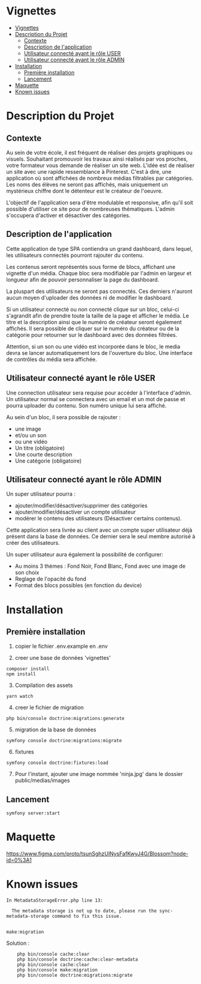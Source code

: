 # Vignettes

- [Vignettes](#vignettes)
- [Description du Projet](#description-du-projet)
  - [Contexte](#contexte)
  - [Description de l'application](#description-de-lapplication)
  - [Utilisateur connecté ayant le rôle USER](#utilisateur-connecté-ayant-le-rôle-user)
  - [Utilisateur connecté ayant le rôle ADMIN](#utilisateur-connecté-ayant-le-rôle-admin)
- [Installation](#installation)
  - [Première installation](#première-installation)
  - [Lancement](#lancement)
- [Maquette](#maquette)
- [Known issues](#known-issues)


# Description du Projet

## Contexte
Au sein de votre école, il est fréquent de réaliser des projets graphiques ou visuels. 
Souhaitant promouvoir les travaux ainsi réalisés par vos proches, votre formateur vous demande de réaliser un site web. 
L'idée est de réaliser un site avec une rapide ressemblance à Pinterest. C'est à dire, une application où sont affichées de nombreux médias filtrables par catégories. Les noms des élèves ne seront pas affichés, mais uniquement un mystérieux chiffre dont le détenteur est le créateur de l'oeuvre.

L'objectif de l'application sera d'être modulable et responsive, afin qu'il soit possible d'utiliser ce site pour de nombreuses thématiques. L'admin s'occupera d'activer et désactiver des catégories. 

## Description de l'application
Cette application de type SPA contiendra un grand dashboard, dans lequel, les utilisateurs connectés pourront rajouter du contenu. 
 
Les contenus seront représentés sous forme de blocs, affichant une vignette d'un média. Chaque bloc sera modifiable par l'admin en largeur et longueur afin de pouvoir personnaliser la page du dashboard.
  
La pluspart des utilisateurs ne seront pas connectés. Ces derniers n'auront aucun moyen d'uploader des données ni de modifier le dashboard.

Si un utilisateur connecté ou non connecté clique sur un bloc, celui-ci s'agrandit afin de prendre toute la taille de la page et afficher le média. Le titre et la description ainsi que le numéro de créateur seront également affichés. Il sera possible de cliquer sur le numéro du créateur ou de la catégorie pour retourner sur le dashboard avec des données filtrées.

Attention, si un son ou une vidéo est incorporée dans le bloc, le media devra se lancer automatiquement lors de l'ouverture du bloc. Une interface de contrôles du média sera affichée.

## Utilisateur connecté ayant le rôle USER

Une connection utilisateur sera requise pour accéder à l'interface d'admin.
Un utilisateur normal se connectera avec un email et un mot de passe et pourra uploader du contenu. Son numéro unique lui sera affiché.

Au sein d'un bloc, il sera possible de rajouter :

* une image
* et/ou un son
* ou une vidéo
* Un titre (obligatoire)
* Une courte description
* Une catégorie (obligatoire)

## Utilisateur connecté ayant le rôle ADMIN
Un super utilisateur pourra :
- ajouter/modifier/désactiver/supprimer des catégories
- ajouter/modifier/désactiver un compte utilisateur
- modérer le contenu des utilisateurs (Désactiver certains contenus). 

Cette application sera livrée au client avec un compte super utilisateur déjà présent dans la base de données.  Ce dernier sera le seul membre autorisé à créer des utilisateurs.

Un super utilisateur aura également la possibilité de configurer:
 - Au moins 3 thèmes : Fond Noir, Fond Blanc, Fond avec une image de son choix
 - Reglage de l'opacité du fond
 - Format des blocs possibles (en fonction du device)


# Installation

## Première installation
1. copier le fichier .env.example en .env

2. creer une base de données 'vignettes'

```shell
composer install
npm install
```

3. Compilation des assets
```shell
yarn watch
```

4. creer le fichier de migration
```shell
php bin/console doctrine:migrations:generate
```

5. migration de la base de données
```shell
symfony console doctrine:migrations:migrate
```

6. fixtures
```shell
symfony console doctrine:fixtures:load
```

7. Pour l'instant, ajouter une image nommée 'ninja.jpg' dans le dossier public/medias/images
## Lancement
```shell
symfony server:start
```

# Maquette

https://www.figma.com/proto/tsunSghzUlNysFafKwyJ4G/Blossom?node-id=0%3A1


# Known issues

```
In MetadataStorageError.php line 13:
                                                                                                           
  The metadata storage is not up to date, please run the sync-metadata-storage command to fix this issue.  
                                                                                                           

make:migration
```
Solution :
```shell
    php bin/console cache:clear
    php bin/console doctrine:cache:clear-metadata
    php bin/console cache:clear
    php bin/console make:migration
    php bin/console doctrine:migrations:migrate
```